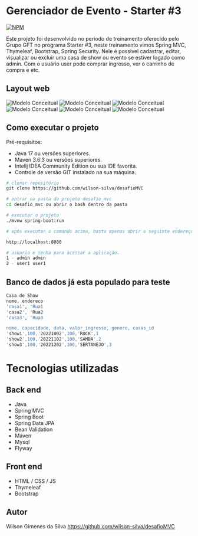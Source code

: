 # Gerenciador de Evento - Starter #3
[![NPM](https://img.shields.io/npm/l/react)](https://github.com/wilson-silva/desafioMVC/blob/main/LICENSE)

Este projeto foi desenvolvido no periodo de treinamento oferecido pelo Grupo GFT no programa
Starter #3, neste treinamento vimos Spring MVC, Thymeleaf, Bootstrap, Spring Security.
Nele é possivel cadastrar, editar, visualizar ou excluir uma casa de show ou evento se estiver logado como admin.
Com o usuário user pode comprar ingresso, ver o carrinho de compra e etc.

## Layout web

![Modelo Conceitual](https://github.com/wilson-silva/desafioMVC/blob/main/tela1.png)
![Modelo Conceitual](https://github.com/wilson-silva/desafioMVC/blob/main/tela2.png)
![Modelo Conceitual](https://github.com/wilson-silva/desafioMVC/blob/main/tela3.png)
![Modelo Conceitual](https://github.com/wilson-silva/desafioMVC/blob/main/tela4.png)
![Modelo Conceitual](https://github.com/wilson-silva/desafioMVC/blob/main/tela5.png)
![Modelo Conceitual](https://github.com/wilson-silva/desafioMVC/blob/main/tela6.png)

## Como executar o projeto

Pré-requisitos: 

* Java 17 ou versões superiores.
* Maven 3.6.3 ou versões superiores.
* Intellj IDEA Community Edition ou sua IDE favorita.
* Controle de versão GIT instalado na sua máquina.

```bash
# clonar repositório
git clone https://github.com/wilson-silva/desafioMVC

# entrar na pasta do projeto desafio_mvc
cd desafio_mvc ou abrir o bash dentro da pasta

# executar o projeto
./mvnw spring-boot:run

# após executar o comando acima, basta apenas abrir o seguinte endereço e visualizar a execução do projeto

http://localhost:8080

# usuario e senha para acessar a aplicação.
1 - admin admin
2 - user1 user1

```

## Banco de dados já esta populado para teste

```bash
Casa de Show
nome, endereco
'casa1', 'Rua1
'casa2', 'Rua2
'casa3', 'Rua3

nome, capacidade, data, valor_ingresso, genero, casas_id
'show1',100,'20221002',100,'ROCK',1
'show2',100,'20221102',100,'SAMBA',2
'show3',100,'20221202',100,'SERTANEJO',3
```

# Tecnologias utilizadas

## Back end
- Java
- Spring MVC
- Spring Boot
- Spring Data JPA
- Bean Validation
- Maven
- Mysql
- Flyway

## Front end
- HTML / CSS / JS
- Thymeleaf
- Bootstrap


## Autor
Wilson Gimenes da Silva
https://github.com/wilson-silva/desafioMVC